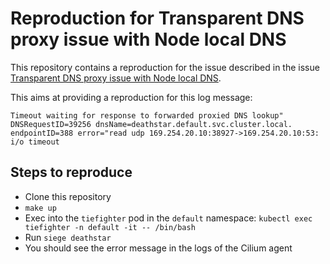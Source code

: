 # Reproduction for Transparent DNS proxy issue with Node local DNS

This repository contains a reproduction for the issue described in the issue [Transparent DNS proxy issue with Node local DNS]().

This aims at providing a reproduction for this log message: 
```
Timeout waiting for response to forwarded proxied DNS lookup" DNSRequestID=39256 dnsName=deathstar.default.svc.cluster.local. endpointID=388 error="read udp 169.254.20.10:38927->169.254.20.10:53: i/o timeout
```

## Steps to reproduce

* Clone this repository
* `make up`
* Exec into the `tiefighter` pod in the `default` namespace: `kubectl exec tiefighter -n default -it -- /bin/bash`
* Run `siege deathstar`
* You should see the error message in the logs of the Cilium agent

